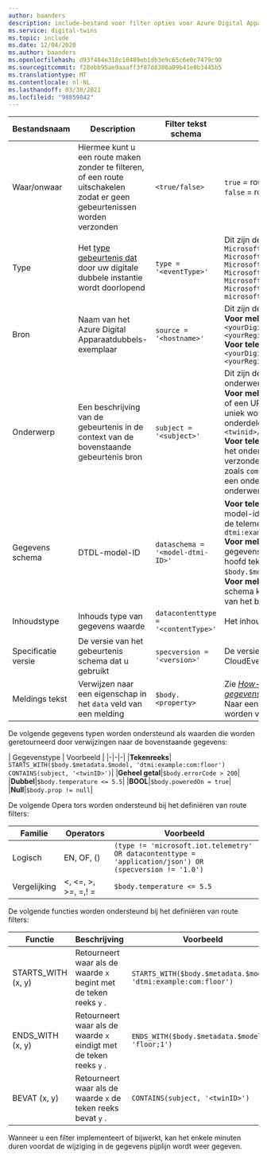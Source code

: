```yaml
---
author: baanders
description: include-bestand voor filter opties voor Azure Digital Apparaatdubbels-route
ms.service: digital-twins
ms.topic: include
ms.date: 12/04/2020
ms.author: baanders
ms.openlocfilehash: d93f484e318c10489eb1db3e9c65c6e0c7479c90
ms.sourcegitcommit: f28ebb95ae9aaaff3f87d8388a09b41e0b3445b5
ms.translationtype: MT
ms.contentlocale: nl-NL
ms.lasthandoff: 03/30/2021
ms.locfileid: "98859842"
---
```

| Bestandsnaam | Description | Filter tekst schema | Ondersteunde waarden | 
| --- | --- | --- | --- |
| Waar/onwaar | Hiermee kunt u een route maken zonder te filteren, of een route uitschakelen zodat er geen gebeurtenissen worden verzonden | `<true/false>` | `true` = route is ingeschakeld zonder filtering <br> `false` = route is uitgeschakeld |
| Type | Het [type gebeurtenis dat](../articles/digital-twins/concepts-route-events.md#types-of-event-messages) door uw digitale dubbele instantie wordt doorlopend | `type = '<eventType>'` | Dit zijn de mogelijke gebeurtenis type waarden: <br>`Microsoft.DigitalTwins.Twin.Create` <br> `Microsoft.DigitalTwins.Twin.Delete` <br> `Microsoft.DigitalTwins.Twin.Update`<br>`Microsoft.DigitalTwins.Relationship.Create`<br>`Microsoft.DigitalTwins.Relationship.Update`<br> `Microsoft.DigitalTwins.Relationship.Delete` <br> `microsoft.iot.telemetry`  |
| Bron | Naam van het Azure Digital Apparaatdubbels-exemplaar | `source = '<hostname>'`| Dit zijn de mogelijke hostnamen: <br> **Voor meldingen**: `<yourDigitalTwinInstance>.api.<yourRegion>.digitaltwins.azure.net` <br> **Voor telemetrie**: `<yourDigitalTwinInstance>.api.<yourRegion>.digitaltwins.azure.net/<twinId>`|
| Onderwerp | Een beschrijving van de gebeurtenis in de context van de bovenstaande gebeurtenis bron | `subject = '<subject>'` | Dit zijn de mogelijke waarden voor het onderwerp: <br>**Voor meldingen**: het onderwerp is `<twinid>` <br> of een URI-indeling voor onderwerpen, die uniek worden geïdentificeerd door meerdere onderdelen of Id's:<br>`<twinid>/relationships/<relationshipid>`<br> **Voor telemetrie**: het onderwerp is het pad van het onderdeel (als de telemetrie wordt verzonden vanuit een twee ledig onderdeel), zoals `comp1.comp2` . Als de telemetrie niet vanuit een onderdeel wordt verzonden, is het veld onderwerp leeg. |
| Gegevens schema | DTDL-model-ID | `dataschema = '<model-dtmi-ID>'` | **Voor telemetrie**: het gegevens schema is de model-id van de dubbele of het onderdeel dat de telemetrie verzendt. Bijvoorbeeld: `dtmi:example:com:floor4;2` <br>**Voor meldingen (maken/verwijderen)**: het gegevens schema kan worden geopend in de hoofd tekst van de melding op `$body.$metadata.$model` . <br>**Voor meldingen (update)**: het gegevens schema kan worden geopend in de hoofd tekst van het bericht op `$body.modelId`|
| Inhoudstype | Inhouds type van gegevens waarde | `datacontenttype = '<contentType>'` | Het inhouds type is `application/json` |
| Specificatie versie | De versie van het gebeurtenis schema dat u gebruikt | `specversion = '<version>'` | De versie moet zijn `1.0` . Dit geeft de CloudEvents-schema versie 1,0 |
| Meldings tekst | Verwijzen naar een eigenschap in het `data` veld van een melding | `$body.<property>` | Zie [*How-to: informatie over gebeurtenis gegevens*](../articles/digital-twins/how-to-interpret-event-data.md) voor voor beelden van meldingen. Naar een eigenschap in het `data` veld kan worden verwezen met `$body`

De volgende gegevens typen worden ondersteund als waarden die worden geretourneerd door verwijzingen naar de bovenstaande gegevens:

| Gegevenstype | Voorbeeld |
|-|-|-|
|**Tekenreeks**| `STARTS_WITH($body.$metadata.$model, 'dtmi:example:com:floor')` <br> `CONTAINS(subject, '<twinID>')`|
|**Geheel getal**|`$body.errorCode > 200`|
|**Dubbel**|`$body.temperature <= 5.5`|
|**BOOL**|`$body.poweredOn = true`|
|**Null**|`$body.prop != null`|

De volgende Opera tors worden ondersteund bij het definiëren van route filters:

|Familie|Operators|Voorbeeld|
|-|-|-|
|Logisch|EN, OF, ()|`(type != 'microsoft.iot.telemetry' OR datacontenttype = 'application/json') OR (specversion != '1.0')`|
|Vergelijking|<, <=, >, >=, =,! =|`$body.temperature <= 5.5`

De volgende functies worden ondersteund bij het definiëren van route filters:

|Functie|Beschrijving|Voorbeeld|
|--|--|--|
|STARTS_WITH (x, y)|Retourneert waar als de waarde `x` begint met de teken reeks `y` .|`STARTS_WITH($body.$metadata.$model, 'dtmi:example:com:floor')`|
|ENDS_WITH (x, y) | Retourneert waar als de waarde `x` eindigt met de teken reeks `y` .|`ENDS_WITH($body.$metadata.$model, 'floor;1')`|
|BEVAT (x, y)| Retourneert waar als de waarde `x` de teken reeks bevat `y` .|`CONTAINS(subject, '<twinID>')`|

Wanneer u een filter implementeert of bijwerkt, kan het enkele minuten duren voordat de wijziging in de gegevens pijplijn wordt weer gegeven.